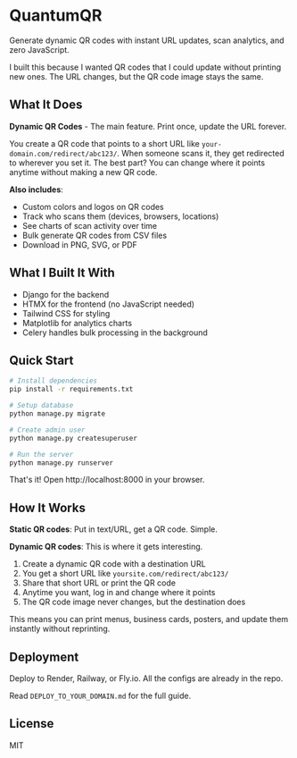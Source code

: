 # QuantumQR

Generate dynamic QR codes with instant URL updates, scan analytics, and zero JavaScript.

I built this because I wanted QR codes that I could update without printing new ones. The URL changes, but the QR code image stays the same.

## What It Does

**Dynamic QR Codes** - The main feature. Print once, update the URL forever.

You create a QR code that points to a short URL like `your-domain.com/redirect/abc123/`.
When someone scans it, they get redirected to wherever you set it. The best part?
You can change where it points anytime without making a new QR code.

**Also includes**:

- Custom colors and logos on QR codes
- Track who scans them (devices, browsers, locations)
- See charts of scan activity over time
- Bulk generate QR codes from CSV files
- Download in PNG, SVG, or PDF

## What I Built It With

- Django for the backend
- HTMX for the frontend (no JavaScript needed)
- Tailwind CSS for styling
- Matplotlib for analytics charts
- Celery handles bulk processing in the background

## Quick Start

```bash
# Install dependencies
pip install -r requirements.txt

# Setup database
python manage.py migrate

# Create admin user
python manage.py createsuperuser

# Run the server
python manage.py runserver
```

That's it! Open http://localhost:8000 in your browser.

## How It Works

**Static QR codes**: Put in text/URL, get a QR code. Simple.

**Dynamic QR codes**: This is where it gets interesting.

1. Create a dynamic QR code with a destination URL
2. You get a short URL like `yoursite.com/redirect/abc123/`
3. Share that short URL or print the QR code
4. Anytime you want, log in and change where it points
5. The QR code image never changes, but the destination does

This means you can print menus, business cards, posters, and update them instantly without reprinting.

## Deployment

Deploy to Render, Railway, or Fly.io. All the configs are already in the repo.

Read `DEPLOY_TO_YOUR_DOMAIN.md` for the full guide.

## License

MIT
